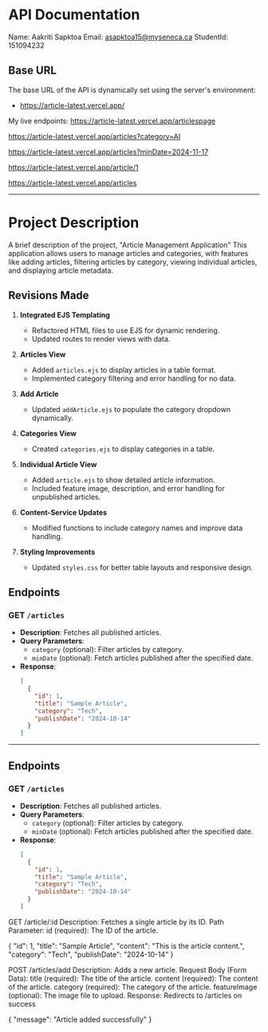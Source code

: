 # API Documentation

Name: Aakriti Sapktoa
Email: asapktoa15@myseneca.ca
StudentId: 151094232

## Base URL

The base URL of the API is dynamically set using the server's environment:

- https://article-latest.vercel.app/

My live endpoints:
https://article-latest.vercel.app/articlespage

https://article-latest.vercel.app/articles?category=AI

https://article-latest.vercel.app/articles?minDate=2024-11-17

https://article-latest.vercel.app/article/1

https://article-latest.vercel.app/articles

---

# Project Description

A brief description of the project, "Article Management Application"
This application allows users to manage articles and categories, with features like adding articles, filtering articles by category, viewing individual articles, and displaying article metadata.

## Revisions Made

1. **Integrated EJS Templating**

   - Refactored HTML files to use EJS for dynamic rendering.
   - Updated routes to render views with data.

2. **Articles View**

   - Added `articles.ejs` to display articles in a table format.
   - Implemented category filtering and error handling for no data.

3. **Add Article**

   - Updated `addArticle.ejs` to populate the category dropdown dynamically.

4. **Categories View**

   - Created `categories.ejs` to display categories in a table.

5. **Individual Article View**

   - Added `article.ejs` to show detailed article information.
   - Included feature image, description, and error handling for unpublished articles.

6. **Content-Service Updates**

   - Modified functions to include category names and improve data handling.

7. **Styling Improvements**
   - Updated `styles.css` for better table layouts and responsive design.

## Endpoints

### **GET** `/articles`

- **Description**: Fetches all published articles.
- **Query Parameters**:
  - `category` (optional): Filter articles by category.
  - `minDate` (optional): Fetch articles published after the specified date.
- **Response**:
  ```json
  [
    {
      "id": 1,
      "title": "Sample Article",
      "category": "Tech",
      "publishDate": "2024-10-14"
    }
  ]
  ```
---

## Endpoints

### **GET** `/articles`

- **Description**: Fetches all published articles.
- **Query Parameters**:
  - `category` (optional): Filter articles by category.
  - `minDate` (optional): Fetch articles published after the specified date.
- **Response**:
  ```json
  [
    {
      "id": 1,
      "title": "Sample Article",
      "category": "Tech",
      "publishDate": "2024-10-14"
    }
  ]
  ```

GET /article/:id
Description: Fetches a single article by its ID.
Path Parameter:
id (required): The ID of the article.

{
"id": 1,
"title": "Sample Article",
"content": "This is the article content.",
"category": "Tech",
"publishDate": "2024-10-14"
}

POST /articles/add
Description: Adds a new article.
Request Body (Form Data):
title (required): The title of the article.
content (required): The content of the article.
category (required): The category of the article.
featureImage (optional): The image file to upload.
Response: Redirects to /articles on success

{ "message": "Article added successfully" }
